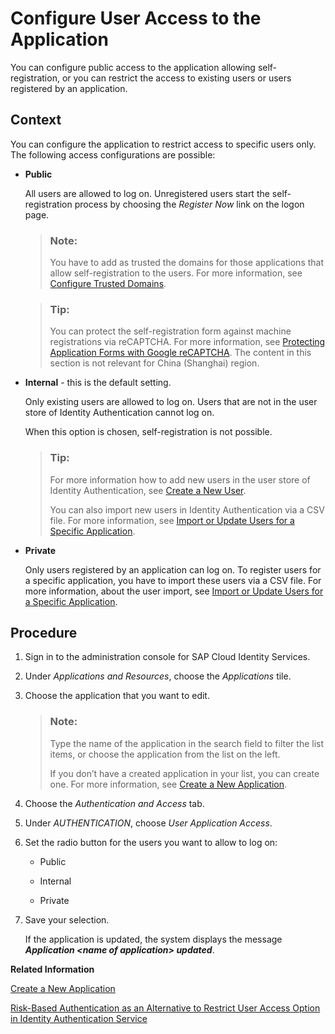 <!-- loio8b147c46269243dd8e5a42feb8b5a2ef -->

# Configure User Access to the Application

You can configure public access to the application allowing self-registration, or you can restrict the access to existing users or users registered by an application.



## Context

You can configure the application to restrict access to specific users only. The following access configurations are possible:

-   **Public**

    All users are allowed to log on. Unregistered users start the self-registration process by choosing the *Register Now* link on the logon page.

    > ### Note:  
    > You have to add as trusted the domains for those applications that allow self-registration to the users. For more information, see [Configure Trusted Domains](configure-trusted-domains-08fa1fe.md).

    > ### Tip:  
    > You can protect the self-registration form against machine registrations via reCAPTCHA. For more information, see [Protecting Application Forms with Google reCAPTCHA](protecting-application-forms-with-google-recaptcha-b84ce17.md). The content in this section is not relevant for China \(Shanghai\) region.

-   **Internal** - this is the default setting.

    Only existing users are allowed to log on. Users that are not in the user store of Identity Authentication cannot log on.

    When this option is chosen, self-registration is not possible.

    > ### Tip:  
    > For more information how to add new users in the user store of Identity Authentication, see [Create a New User](create-a-new-user-348deef.md).
    > 
    > You can also import new users in Identity Authentication via a CSV file. For more information, see [Import or Update Users for a Specific Application](import-or-update-users-for-a-specific-application-33838e0.md).

-   **Private**

    Only users registered by an application can log on. To register users for a specific application, you have to import these users via a CSV file. For more information, about the user import, see [Import or Update Users for a Specific Application](import-or-update-users-for-a-specific-application-33838e0.md).




## Procedure

1.  Sign in to the administration console for SAP Cloud Identity Services.

2.  Under *Applications and Resources*, choose the *Applications* tile.

3.  Choose the application that you want to edit.

    > ### Note:  
    > Type the name of the application in the search field to filter the list items, or choose the application from the list on the left.
    > 
    > If you don’t have a created application in your list, you can create one. For more information, see [Create a New Application](create-a-new-application-0d4b255.md).

4.  Choose the *Authentication and Access* tab.

5.  Under *AUTHENTICATION*, choose *User Application Access*.

6.  Set the radio button for the users you want to allow to log on:

    -   Public

    -   Internal

    -   Private

7.  Save your selection.

    If the application is updated, the system displays the message ***Application <name of application\> updated***.


**Related Information**  


[Create a New Application](create-a-new-application-0d4b255.md "You can create a new application and customize it to comply with your company requirements.")

[Risk-Based Authentication as an Alternative to Restrict User Access Option in Identity Authentication Service](https://scn.sap.com/community/developer-center/cloud-platform/blog/2016/07/13/risk-based-authentication-as-an-alternative-to-the-restrict-user-access-option-in-sap-cloud-identity-service)

